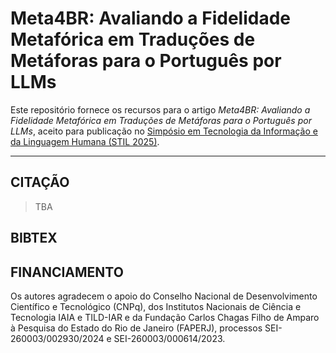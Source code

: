 # Meta4BR: Avaliando a Fidelidade Metafórica em Traduções de Metáforas para o Português por LLMs

Este repositório fornece os recursos para o artigo *Meta4BR: Avaliando a Fidelidade Metafórica em Traduções de Metáforas para o Português por LLMs*, aceito para publicação no [Simpósio em Tecnologia da Informação e da Linguagem Humana (STIL 2025)](https://bracis.sbc.org.br/2025/stil/).

---

## CITAÇÃO

> TBA

## BIBTEX



## FINANCIAMENTO

Os autores agradecem o apoio do Conselho Nacional de Desenvolvimento Científico e Tecnológico (CNPq), dos Institutos Nacionais de Ciência e Tecnologia IAIA e TILD-IAR e da Fundação Carlos Chagas Filho de Amparo à Pesquisa do Estado do Rio de Janeiro (FAPERJ), processos SEI-260003/002930/2024 e SEI-260003/000614/2023.
